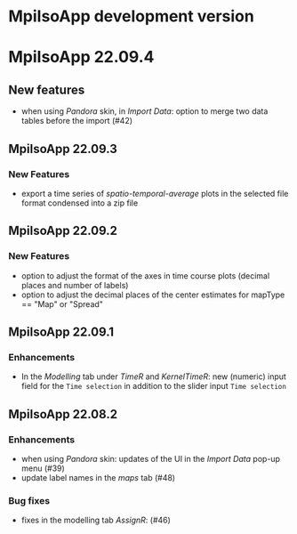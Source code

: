 # MpiIsoApp development version

# MpiIsoApp 22.09.4

## New features

- when using _Pandora_ skin, in _Import Data_: option to merge two data tables before the import (#42)

## MpiIsoApp 22.09.3

### New Features
- export a time series of _spatio-temporal-average_ plots in the selected file format condensed
into a zip file

## MpiIsoApp 22.09.2

### New Features
- option to adjust the format of the axes in time course plots (decimal places and number of labels)
- option to adjust the decimal places of the center estimates for mapType == "Map" or "Spread"

## MpiIsoApp 22.09.1

### Enhancements
- In the _Modelling_ tab under _TimeR_ and _KernelTimeR_: new (numeric) input field for the
`Time selection` in addition to the slider input `Time selection`

## MpiIsoApp 22.08.2

### Enhancements
- when using _Pandora_ skin: updates of the UI in the _Import Data_ pop-up menu (#39)
- update label names in the _maps_ tab (#48)

### Bug fixes

- fixes in the modelling tab _AssignR_: (#46)
